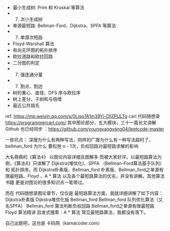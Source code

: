 
- 最小生成树: Prim 和 Kruskal 等算法
- 7. 次小生成树
- 单源最短路: Bellman-Ford、Dijkstra、SPFA 等算法
- 7. 单源次短路
- Floyd-Warshall 算法
- 有向无环图的拓扑排序
- 欧拉道路和欧拉回路
- 二分图的判定
- 7. 强连通分量
- 7. 割点、割边
- 树的重心、直径、DFS 序与欧拉序
- 树上差分、子树和与倍增
- 最近公共祖先


ref:
https://mp.weixin.qq.com/s/0Lisp7A1m39Yj-DfZPULTg
carl 代码随想录 https://programmercarl.com/  其中图论部分，五大模块，三十一篇长文讲解
Github 也已经同步 ：https://github.com/youngyangyang04/leetcode-master 

一些坑点：
深搜为什么有两种写法，同样的广搜为什么有一种写法超时了，bellman_ford 为什么 要松弛 n - 1次，负权回路对最短路求解的影响

大名鼎鼎的《算法4》 以图论内容详细且图解多 而被大家好评。以最短路算法为例，《算法4》只讲解了 Dijkstra(堆优化)、SPFA （Bellman-Ford算法基于队列） 和 拓扑排序。而 Dijkstra朴素版、Bellman_ford 朴素版、Bellman_ford之单源有限最短路、Floyd 、A * 算法 以及各个最短路算法的优劣，并没有讲解。其他算法书籍 更是对图论的很多知识点一笔带过。

而在 代码随想录图论章节，仅仅是 最短路算法方面，我就详细讲解了如下内容：
Dijkstra朴素版
Dijkstra堆优化版
Bellman_ford
Bellman_ford 队列优化算法（又名SPFA）
Bellman_ford 算法判断负权回路
Bellman_ford之单源有限最短路
Floyd 算法精讲
启发式搜索：A * 算法
常见最短路算法，我都没有落下。

自己出题吧，这也是 卡码网（kamacoder.com）
